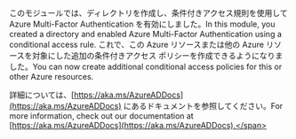 <span data-ttu-id="81d18-101">このモジュールでは、ディレクトリを作成し、条件付きアクセス規則を使用して Azure Multi-Factor Authentication を有効にしました。</span><span class="sxs-lookup"><span data-stu-id="81d18-101">In this module, you created a directory and enabled Azure Multi-Factor Authentication using a conditional access rule.</span></span> <span data-ttu-id="81d18-102">これで、この Azure リソースまたは他の Azure リソースを対象にした追加の条件付きアクセス ポリシーを作成できるようになりました。</span><span class="sxs-lookup"><span data-stu-id="81d18-102">You can now create additional conditional access policies for this or other Azure resources.</span></span>

<span data-ttu-id="81d18-103">詳細については、[https://aka.ms/AzureADDocs](https://aka.ms/AzureADDocs) にあるドキュメントを参照してください。</span><span class="sxs-lookup"><span data-stu-id="81d18-103">For more information, check out our documentation at [https://aka.ms/AzureADDocs](https://aka.ms/AzureADDocs).</span></span>
